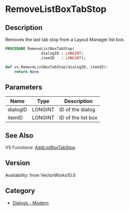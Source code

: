 # RemoveListBoxTabStop

## Description
Removes the last tab stop from a Layout Manager list box.

```pascal
PROCEDURE RemoveListBoxTabStop(
				dialogID : LONGINT;
				itemID   : LONGINT);
```

```python
def vs.RemoveListBoxTabStop(dialogID, itemID):
    return None
```

## Parameters
|Name|Type|Description|
|---|---|---|
|dialogID|LONGINT|ID of the dialog|
|itemID|LONGINT|ID of the list box|

## See Also
VS Functions:
[AddListBoxTabStop](AddListBoxTabStop.md)

## Version
Availability: from VectorWorks10.0

## Category
* [Dialogs - Modern](../Categories/Dialogs%20-%20Modern.md)
